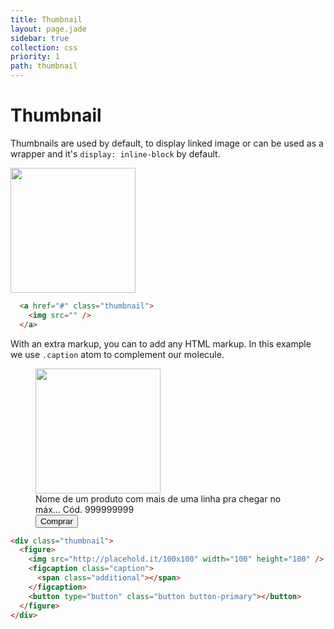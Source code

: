 ```yaml
---
title: Thumbnail
layout: page.jade
sidebar: true
collection: css
priority: 1
path: thumbnail
---
```


# Thumbnail

Thumbnails are used by default, to display linked image or can be used as a
wrapper and it's `display: inline-block` by default.

<div class="example example-code">
  <a href="#" class="thumbnail">
    <img src="http://placehold.it/200x200" width="200" height="200" />
  </a>
</div>

```html
  <a href="#" class="thumbnail">
    <img src="" />
  </a>
```

With an extra markup, you can to add any HTML markup. In this example we use
`.caption` atom to complement our molecule.

<div class="example example-code">
  <figure class="thumbnail">
    <img
      src="http://placehold.it/200x200"
      width="200"
      height="200"
      class="figure" /> 
    <figcaption class="caption">
      Nome de um produto com mais de uma linha pra chegar no máx...
      <span class="additional">Cód. 999999999</span>
    </figcaption>
    <button type="button" class="button button-primary">Comprar</button>
  </figure>
</div>

```html
<div class="thumbnail">
  <figure>
    <img src="http://placehold.it/100x100" width="100" height="100" />
    <figcaption class="caption">
      <span class="additional"></span>
    </figcaption>
    <button type="button" class="button button-primary"></button>
  </figure>
</div>
```
